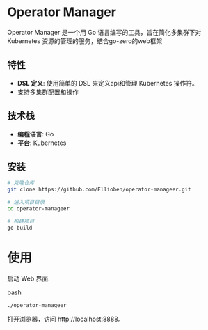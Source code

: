 # Operator Manager

Operator Manager 是一个用 Go 语言编写的工具，旨在简化多集群下对 Kubernetes 资源的管理的服务，结合go-zero的web框架
## 特性

- **DSL 定义**: 使用简单的 DSL 来定义api和管理 Kubernetes 操作符。
- 支持多集群配置和操作

## 技术栈

- **编程语言**: Go
- **平台**: Kubernetes

## 安装

```bash
# 克隆仓库
git clone https://github.com/Ellioben/operator-manageer.git

# 进入项目目录
cd operator-manageer

# 构建项目
go build
```
# 使用
启动 Web 界面:

bash
```
./operator-manageer
```
打开浏览器，访问 http://localhost:8888。